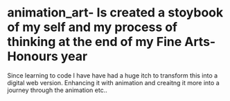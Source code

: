 # animation_art- Is created a stoybook of my self and my process of thinking at the end of my Fine Arts- Honours year

Since learning to code I have have had a huge itch to transform this into a digital web version. 
Enhancing it with animation and creaitng it more into a journey through the animation etc..
